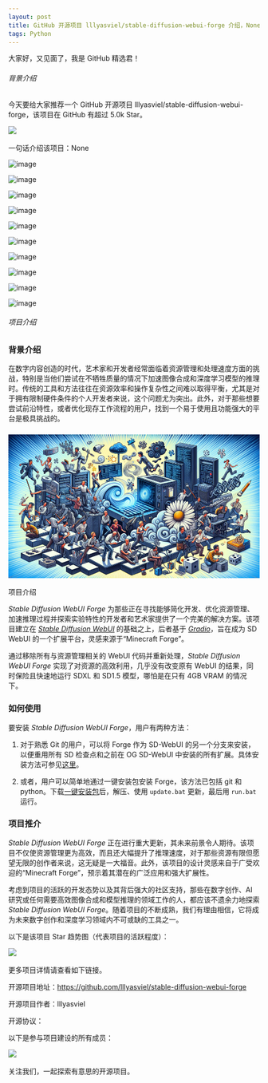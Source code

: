```yaml
---
layout: post
title: GitHub 开源项目 lllyasviel/stable-diffusion-webui-forge 介绍，None
tags: Python
---
```


大家好，又见面了，我是 GitHub 精选君！

###### 背景介绍

今天要给大家推荐一个 GitHub 开源项目 lllyasviel/stable-diffusion-webui-forge，该项目在 GitHub 有超过 5.0k Star。

![](https://stats.deeptrain.net/repo/lllyasviel/stable-diffusion-webui-forge/?theme=light)

一句话介绍该项目：None




![image](https://github.com/lllyasviel/stable-diffusion-webui-forge/assets/19834515/c49bd60d-82bd-4086-9859-88d472582b94)

![image](https://github.com/lllyasviel/stable-diffusion-webui-forge/assets/19834515/16893937-9ed9-4f8e-b960-70cd5d1e288f)

![image](https://github.com/lllyasviel/stable-diffusion-webui-forge/assets/19834515/7bbc16fe-64ef-49e2-a595-d91bb658bd94)

![image](https://github.com/lllyasviel/stable-diffusion-webui-forge/assets/19834515/de1747fd-47bc-482d-a5c6-0728dd475943)

![image](https://github.com/lllyasviel/stable-diffusion-webui-forge/assets/19834515/96e5e171-2d74-41ba-9dcc-11bf68be7e16)

![image](https://github.com/lllyasviel/stable-diffusion-webui-forge/assets/19834515/ca5e05ed-bd86-4ced-8662-f41034648e8c)

![image](https://github.com/lllyasviel/stable-diffusion-webui-forge/assets/19834515/3629ee36-4a99-4d9b-b371-12efb260a283)

![image](https://github.com/lllyasviel/stable-diffusion-webui-forge/assets/19834515/6d13ebb7-c30d-4aa8-9242-c0b5a1af8c95)

![image](https://github.com/lllyasviel/stable-diffusion-webui-forge/assets/19834515/c4f723c3-6ea7-4539-980b-0708ed2a69aa)

![image](https://github.com/lllyasviel/stable-diffusion-webui-forge/assets/19834515/277bac6e-5ea7-4bff-b71a-e55a60cfc03c)


###### 项目介绍

### 背景介绍

在数字内容创造的时代，艺术家和开发者经常面临着资源管理和处理速度方面的挑战，特别是当他们尝试在不牺牲质量的情况下加速图像合成和深度学习模型的推理时。传统的工具和方法往往在资源效率和操作复杂性之间难以取得平衡，尤其是对于拥有限制硬件条件的个人开发者来说，这个问题尤为突出。此外，对于那些想要尝试前沿特性，或者优化现存工作流程的用户，找到一个易于使用且功能强大的平台是极具挑战的。

### 

![](https://raw.githubusercontent.com/ZhuPeng/pic/master/mac/compress_tmp-723842680832ae6091241218ab803d8c.png)

项目介绍

*Stable Diffusion WebUI Forge* 为那些正在寻找能够简化开发、优化资源管理、加速推理过程并探索实验特性的开发者和艺术家提供了一个完美的解决方案。该项目建立在 *[Stable Diffusion WebUI](https://github.com/AUTOMATIC1111/stable-diffusion-webui)* 的基础之上，后者基于 *[Gradio](https://www.gradio.app/)*，旨在成为 SD WebUI 的一个扩展平台，灵感来源于“Minecraft Forge”。

通过移除所有与资源管理相关的 WebUI 代码并重新处理，*Stable Diffusion WebUI Forge* 实现了对资源的高效利用，几乎没有改变原有 WebUI 的结果，同时保险且快速地运行 SDXL 和 SD1.5 模型，哪怕是在只有 4GB VRAM 的情况下。

### 如何使用

要安装 *Stable Diffusion WebUI Forge*，用户有两种方法：

1. 对于熟悉 Git 的用户，可以将 Forge 作为 SD-WebUI 的另一个分支来安装，以便重用所有 SD 检查点和之前在 OG SD-WebUI 中安装的所有扩展。具体安装方法可参见[这里](https://github.com/continue-revolution/sd-webui-animatediff/blob/forge/master/docs/how-to-use.md#you-have-a1111-and-you-know-git)。

2. 或者，用户可以简单地通过一键安装包安装 Forge，该方法已包括 git 和 python。下载[一键安装包](https://github.com/lllyasviel/stable-diffusion-webui-forge/releases/download/latest/webui_forge_cu121_torch21.7z)后，解压、使用 `update.bat` 更新，最后用 `run.bat` 运行。

### 项目推介

*Stable Diffusion WebUI Forge* 正在进行重大更新，其未来前景令人期待。该项目不仅使资源管理更为高效，而且还大幅提升了推理速度，对于那些资源有限但愿望无限的创作者来说，这无疑是一大福音。此外，该项目的设计灵感来自于广受欢迎的“Minecraft Forge”，预示着其潜在的广泛应用和强大扩展性。

考虑到项目的活跃的开发态势以及其背后强大的社区支持，那些在数字创作、AI 研究或任何需要高效图像合成和模型推理的领域工作的人，都应该不遗余力地探索 *Stable Diffusion WebUI Forge*。随着项目的不断成熟，我们有理由相信，它将成为未来数字创作和深度学习领域内不可或缺的工具之一。

以下是该项目 Star 趋势图（代表项目的活跃程度）：

![](https://api.star-history.com/svg?repos=lllyasviel/stable-diffusion-webui-forge&type=Timeline)

更多项目详情请查看如下链接。

开源项目地址：https://github.com/lllyasviel/stable-diffusion-webui-forge 

开源项目作者：lllyasviel

开源协议：

以下是参与项目建设的所有成员：

![](https://contrib.rocks/image?repo=lllyasviel/stable-diffusion-webui-forge)

关注我们，一起探索有意思的开源项目。


